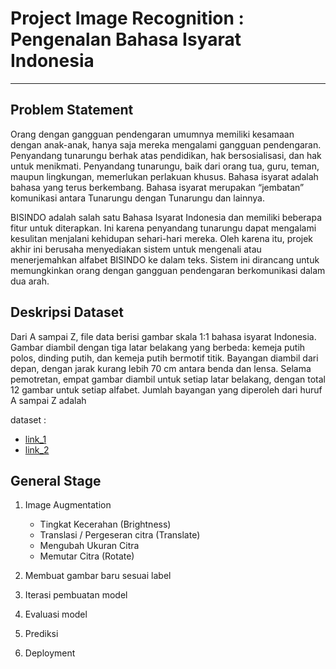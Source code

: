 # Project Image Recognition : Pengenalan Bahasa Isyarat Indonesia
___

## Problem Statement

Orang dengan gangguan pendengaran umumnya memiliki kesamaan dengan anak-anak,
hanya saja mereka mengalami gangguan pendengaran. Penyandang tunarungu berhak atas
pendidikan, hak bersosialisasi, dan hak untuk menikmati. Penyandang tunarungu, baik dari
orang tua, guru, teman, maupun lingkungan, memerlukan perlakuan khusus. Bahasa isyarat
adalah bahasa yang terus berkembang. Bahasa isyarat merupakan “jembatan” komunikasi
antara Tunarungu dengan Tunarungu dan lainnya.

BISINDO adalah salah satu Bahasa Isyarat Indonesia dan memiliki beberapa fitur untuk
diterapkan. Ini karena penyandang tunarungu dapat mengalami kesulitan menjalani kehidupan
sehari-hari mereka. Oleh karena itu, projek akhir ini berusaha menyediakan sistem untuk
mengenali atau menerjemahkan alfabet BISINDO ke dalam teks. Sistem ini dirancang untuk
memungkinkan orang dengan gangguan pendengaran berkomunikasi dalam dua arah.

## Deskripsi Dataset

Dari A sampai Z, file data berisi gambar skala 1:1 bahasa isyarat Indonesia. Gambar diambil
dengan tiga latar belakang yang berbeda: kemeja putih polos, dinding putih, dan kemeja putih
bermotif titik. Bayangan diambil dari depan, dengan jarak kurang lebih 70 cm antara benda dan
lensa. Selama pemotretan, empat gambar diambil untuk setiap latar belakang, dengan total 12
gambar untuk setiap alfabet. Jumlah bayangan yang diperoleh dari huruf A sampai Z adalah

dataset : 
- [link_1](https://www.kaggle.com/datasets/achmadnoer/alfabet-bisindo)
- [link_2](https://drive.google.com/file/d/1mlir8h4T_FNX7ep5iHckAlJ8K6-hhE1N/view?usp=sharing)

## General Stage
1. Image Augmentation
   - Tingkat Kecerahan (Brightness)
   - Translasi / Pergeseran citra (Translate)
   - Mengubah Ukuran Citra
   - Memutar Citra (Rotate)

2. Membuat gambar baru sesuai label
3. Iterasi pembuatan model
4. Evaluasi model
5. Prediksi
6. Deployment


